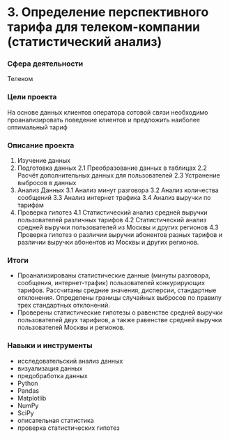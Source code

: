 # 3. Определение перспективного тарифа для телеком-компании (статистический анализ)

### Сфера деятельности
Телеком 

### Цели проекта

На основе данных клиентов оператора сотовой связи необходимо проанализировать поведение клиентов и предложить наиболее оптимальный тариф 

### Описание проекта

1. Изучение данных
2. Подготовка данных
2.1 Преобразование данных в таблицах
2.2 Расчёт дополнительных данных для пользователей
2.3 Устранение выбросов в данных
3. Анализ Данных
3.1 Анализ минут разговора
3.2 Анализ количества сообщений
3.3 Анализ интернет трафика
3.4 Анализ выручки по тарифам
4. Проверка гипотез
4.1 Статистический анализ средней выручки пользователей различных тарифов
4.2 Статистический анализ средней выручки пользователей из Москвы и других регионов
4.3 Проверка гипотез о различии выручки абонентов разных тарифов и различии выручки абонентов из Москвы и других регионов.

### Итоги

- Проанализированы статистические данные (минуты разговора, сообщения, интернет-трафик) пользователей конкурирующих тарифов. Рассчитаны средние значения, дисперсии, стандартные отклонения. Определены границы случайных выбросов по правилу трех стандартных отклонений.
- Проверены статистические гипотезы о равенстве средней выручки пользователей двух тарифиов, а также равенстве средней выручки пользователей Москвы и регионов.

### Навыки и инструменты

- исследовательский анализ данных
- визуализация данных
- предобработка данных
- Python
- Pandas
- Matplotlib
- NumPy
- SciPy
- описательная статистика
- проверка статистических гипотез
